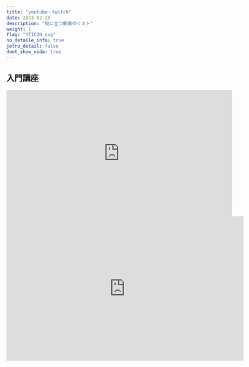 ```yaml
---
title: "youtube・twitch"
date: 2023-02-26
description: "役に立つ動画のリスト"
weight: 1
flag: "YTICON.svg"
no_detaile_info: true
jetro_detail: false
dont_show_usda: true
---
```


## 入門講座

<div class="googlemap-if">
<iframe width="590" height="330" src="https://www.youtube.com/embed/HgPymmvsq8c" title="YouTube video player" frameborder="0" allow="accelerometer; autoplay; clipboard-write; encrypted-media; gyroscope; picture-in-picture; web-share" allowfullscreen></iframe>
</div>


<div class="googlemap-if">
<iframe src="https://player.twitch.tv/?video=1621039894&parent=geopinning.space" frameborder="0" allowfullscreen="true" scrolling="no" height="378" width="620"></iframe>
</div>
